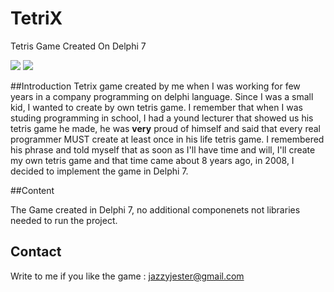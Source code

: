 # TetriX
Tetris Game Created On Delphi 7

![](https://raw.githubusercontent.com/jazzyjester/TetriX/master/1.png)
![](https://raw.githubusercontent.com/jazzyjester/TetriX/master/2.png)

##Introduction
Tetrix game created by me when I was working for few years in a company programming
on delphi language. Since I was a small kid, I wanted to create by own tetris game.
I remember that when I was studing programming in school, I had a yound lecturer
that showed us his tetris game he made, he was **very** proud of himself and said that
every real programmer MUST create at least once in his life tetris game.
I remembered his phrase and told myself that as soon as I'll have time and will, 
I'll create my own tetris game and that time came about 8 years ago, in 2008, 
I decided to implement the game in Delphi 7.


##Content

The Game created in Delphi 7, no additional componenets not libraries needed to run the project. 

## Contact
Write to me if you like the game  : jazzyjester@gmail.com


